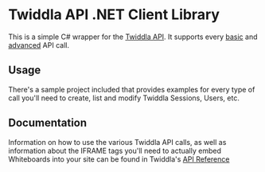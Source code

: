 Twiddla API .NET Client Library
=========

This is a simple C# wrapper for the [Twiddla API].  It supports every [basic] and [advanced] API call.

Usage
-----

There's a sample project included that provides examples for every type of call you'll need to create, list and modify Twiddla Sessions, Users, etc.

Documentation
-------

Information on how to use the various Twiddla API calls, as well as information about the IFRAME tags you'll need to actually embed Whiteboards into your site can be found in Twiddla's [API Reference]


[Twiddla API]: http://www.twiddla.com/API/Reference.aspx
[basic]: http://www.twiddla.com/API/Reference.aspx
[advanced]: http://www.twiddla.com/API/ReferenceAdvanced.aspx
[API Reference]: http://www.twiddla.com/API/Reference.aspx